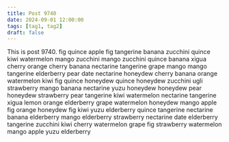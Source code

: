 ```yaml
---
title: Post 9740
date: 2024-09-01 12:00:00
tags: [tag1, tag2]
draft: false
---
```

This is post 9740.
fig
quince
apple
fig
tangerine
banana
zucchini
quince
kiwi
watermelon
mango
zucchini
mango
zucchini
quince
banana
xigua
cherry
orange
cherry
banana
nectarine
tangerine
grape
mango
mango
tangerine
elderberry
pear
date
nectarine
honeydew
cherry
banana
orange
watermelon
kiwi
fig
quince
honeydew
quince
honeydew
zucchini
ugli
strawberry
mango
banana
nectarine
yuzu
honeydew
honeydew
pear
honeydew
strawberry
pear
tangerine
kiwi
watermelon
nectarine
tangerine
xigua
lemon
orange
elderberry
grape
watermelon
honeydew
mango
apple
fig
orange
honeydew
fig
kiwi
yuzu
elderberry
quince
tangerine
nectarine
banana
elderberry
mango
elderberry
strawberry
nectarine
date
elderberry
tangerine
zucchini
kiwi
cherry
watermelon
grape
fig
strawberry
watermelon
mango
apple
yuzu
elderberry
